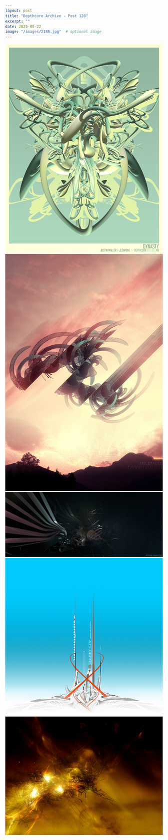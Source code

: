 ```yaml
---
layout: post
title: "Depthcore Archive - Post 120"
excerpt: ""
date: 2025-08-22
image: "/images/2185.jpg"  # optional image
---
```


<img src="/images/2185.jpg">
<img src="/images/2186.jpg" alt="2186.jpg"/>
<img src="/images/2188.jpg" alt="2188.jpg"/>
<img src="/images/2189.jpg" alt="2189.jpg"/>
<img src="/images/2191.jpg" alt="2191.jpg"/>
